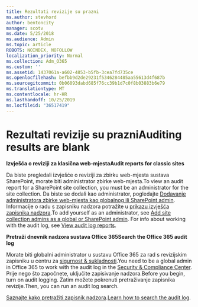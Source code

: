 ```yaml
---
title: Rezultati revizije su prazni
ms.author: stevhord
author: bentoncity
manager: scotv
ms.date: 5/25/2018
ms.audience: Admin
ms.topic: article
ROBOTS: NOINDEX, NOFOLLOW
localization_priority: Normal
ms.collection: Adm_O365
ms.custom: ''
ms.assetid: 1437061a-a602-4853-b5fb-3cea7fd735ce
ms.openlocfilehash: befbb9d2de29231f5346284485aa55613d4f687b
ms.sourcegitcommit: 0b06093dabd685f76cc39b1d7c0f8b03883b6e79
ms.translationtype: MT
ms.contentlocale: hr-HR
ms.lasthandoff: 10/25/2019
ms.locfileid: "36517419"
---
```

# <a name="auditing-results-are-blank"></a><span data-ttu-id="b7336-102">Rezultati revizije su prazni</span><span class="sxs-lookup"><span data-stu-id="b7336-102">Auditing results are blank</span></span>

 <span data-ttu-id="b7336-103">**Izvješća o reviziji za klasična web-mjesta**</span><span class="sxs-lookup"><span data-stu-id="b7336-103">**Audit reports for classic sites**</span></span>
  
<span data-ttu-id="b7336-104">Da biste pregledali izvješće o reviziji za zbirku web-mjesta sustava SharePoint, morate biti administrator zbirke web-mjesta.</span><span class="sxs-lookup"><span data-stu-id="b7336-104">To view an audit report for a SharePoint site collection, you must be an administrator for the site collection.</span></span> <span data-ttu-id="b7336-105">Da biste se dodali kao administrator, pogledajte [Dodavanje administratora zbirke web-mjesta kao globalnog ili SharePoint admin](https://go.microsoft.com/fwlink/?linkid=869390). Informacije o radu s zapisniku nadzora potražite u [prikazu izvješća zapisnika nadzora](https://go.microsoft.com/fwlink/?linkid=395237).</span><span class="sxs-lookup"><span data-stu-id="b7336-105">To add yourself as an administrator, see [Add site collection admins as a global or SharePoint admin](https://go.microsoft.com/fwlink/?linkid=869390). For info about working with the audit log, see [View audit log reports](https://go.microsoft.com/fwlink/?linkid=395237).</span></span> 
  
 <span data-ttu-id="b7336-106">**Pretraži dnevnik nadzora sustava Office 365**</span><span class="sxs-lookup"><span data-stu-id="b7336-106">**Search the Office 365 audit log**</span></span>
  
<span data-ttu-id="b7336-107">Morate biti globalni administrator u sustavu Office 365 za rad s revizijskim zapisniku u centru za [sigurnost &amp; sukladnosti](https://protection.office.com).</span><span class="sxs-lookup"><span data-stu-id="b7336-107">You need to be a global admin in Office 365 to work with the audit log in the [Security &amp; Compliance Center](https://protection.office.com).</span></span> <span data-ttu-id="b7336-108">Prije nego što započnete, uključite zapisivanje nadzora.</span><span class="sxs-lookup"><span data-stu-id="b7336-108">Before you begin, turn on audit logging.</span></span> <span data-ttu-id="b7336-109">Zatim možete pokrenuti pretraživanje zapisnika revizije.</span><span class="sxs-lookup"><span data-stu-id="b7336-109">Then, you can run an audit log search.</span></span> 
  
<span data-ttu-id="b7336-110">[Saznajte kako pretražiti zapisnik nadzora](https://go.microsoft.com/fwlink/?linkid=708432).</span><span class="sxs-lookup"><span data-stu-id="b7336-110">[Learn how to search the audit log](https://go.microsoft.com/fwlink/?linkid=708432).</span></span>
  

